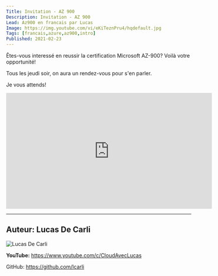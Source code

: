```yaml
---
Title: Invitation - AZ 900
Description: Invitation - AZ 900
Lead: Az900 en francais par Lucas
Image: https://img.youtube.com/vi/eKiTeznPru4/hqdefault.jpg
Tags: [francais,azure,az900,intro]
Published: 2021-02-23
---
```


Êtes-vous interessé en reussir la certification Microsoft AZ-900? Voilà votre opportunité!

Tous les jeudi soir, on aura un rendez-vous pour s'en parler.

Je vous attends!

<iframe width="560" height="315" src="https://www.youtube.com/embed/eKiTeznPru4" frameborder="0" allow="accelerometer; autoplay; clipboard-write; encrypted-media; gyroscope; picture-in-picture" allowfullscreen></iframe>

---

## Auteur: Lucas De Carli

![Lucas De Carli](https://avatars.githubusercontent.com/u/4472823?s=460&u=37d097ad8cdf91316d0f8231cd41f25c68c15e88&v=4)

**YouTube:** https://www.youtube.com/c/CloudAvecLucas

GitHub: https://github.com/lcarli